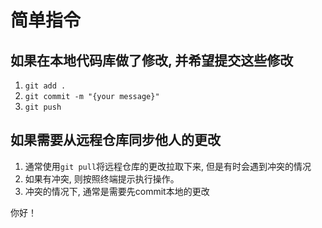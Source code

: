 # 简单指令


## 如果在本地代码库做了修改, 并希望提交这些修改
1. `git add .`
2. `git commit -m "{your message}"`
3. `git push`




## 如果需要从远程仓库同步他人的更改
1. 通常使用`git pull`将远程仓库的更改拉取下来, 但是有时会遇到冲突的情况
2. 如果有冲突, 则按照终端提示执行操作。
3. 冲突的情况下, 通常是需要先commit本地的更改



你好！



